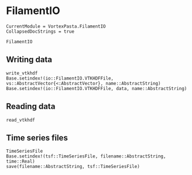 # FilamentIO

```@meta
CurrentModule = VortexPasta.FilamentIO
CollapsedDocStrings = true
```

```@docs
FilamentIO
```

## Writing data

```@docs
write_vtkhdf
Base.setindex!(io::FilamentIO.VTKHDFFile, vs::AbstractVector{<:AbstractVector}, name::AbstractString)
Base.setindex!(io::FilamentIO.VTKHDFFile, data, name::AbstractString)
```

## Reading data

```@docs
read_vtkhdf
```

## Time series files

```@docs
TimeSeriesFile
Base.setindex!(tsf::TimeSeriesFile, filename::AbstractString, time::Real)
save(filename::AbstractString, tsf::TimeSeriesFile)
```
